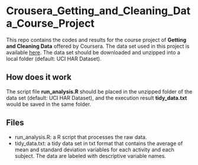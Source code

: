 # Crousera_Getting_and_Cleaning_Data_Course_Project

This repo contains the codes and results for the course project of **Getting and Cleaning Data** offered by Coursera. The data set used in this project is available [here](https://d396qusza40orc.cloudfront.net/getdata%2Fprojectfiles%2FUCI%20HAR%20Dataset.zip ). The data set should be downloaded and unzipped into a local folder (default: UCI HAR Dataset).

## How does it work
The script file **run_analysis.R** should be placed in the unzipped folder of the data set (default: UCI HAR Dataset), and the execution result **tidy_data.txt** would be saved in the same folder.

## Files
* run_analysis.R: a R script that processes the raw data.
* tidy_data.txt: a tidy data set in txt format that contains the average of mean and standard deviation variables for each activity and each subject. The data are labeled with descriptive variable names.
